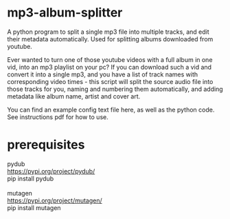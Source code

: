 # mp3-album-splitter
A python program to split a single mp3 file into multiple tracks, and edit their metadata automatically. Used for splitting albums downloaded from youtube.

Ever wanted to turn one of those youtube videos with a full album in one vid, into an mp3 playlist on your pc?
If you can download such a vid and convert it into a single mp3, and you have a list of track names with corresponding video times - this script will split the source audio file into those tracks for you, naming and numbering them automatically, and adding metadata like album name, artist and cover art.

You can find an example config text file here, as well as the python code.
See instructions pdf for how to use.

# prerequisites
pydub<br>https://pypi.org/project/pydub/<br>pip install pydub
<br><br>
mutagen<br>https://pypi.org/project/mutagen/<br>pip install mutagen
